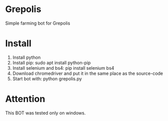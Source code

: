 # Grepolis
Simple farming bot for Grepolis


# Install

1) Install python
2) Install pip:  sudo apt install python-pip
3) Install selenium and bs4: pip install selenium bs4
4) Download chromedriver and put it in the same place as the source-code
5) Start bot with: python grepolis.py


# Attention

This BOT was tested only on windows.
